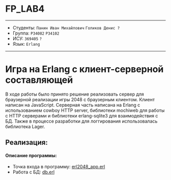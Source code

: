 # FP_LAB4

---

* Студенты: `Панин Иван Михайлович` `Голиков Денис ?`
* Группа: `P34082` `P34102`
* ИСУ: `369405`  `?`
* Язык: `Erlang`

--- 

# Игра на Erlang с клиент-серверной составляющей
В ходе работы было принято решение реализовать сервер для браузерной реализации игры 2048 с браузерным клиентом. Клиент написан на JavaScript. Серверная часть написана на Erlang с использованием cowboy HTTP server, библиотеки mochiweb для работы с HTTP серверами и библиотеки erlang-sqlite3 для взаимодействия с БД. Также в процессе разработки для логгирования использовалась библиотека Lager.

## Реализация:

#### Описание программы:
- Точка входа в программу: [erl2048_app.erl](sever/src/erl2048_app.erl)
- Работа с БД: [db.erl](sever/src/db.erl)
